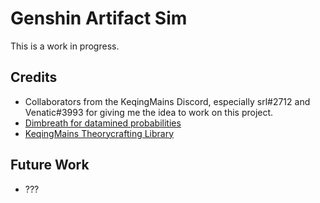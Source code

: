 # Genshin Artifact Sim

This is a work in progress.

## Credits

- Collaborators from the KeqingMains Discord, especially srl#2712 and Venatic#3993 for giving me the idea to work on this project.
- [Dimbreath for datamined probabilities](https://github.com/Dimbreath/GenshinData)
- [KeqingMains Theorycrafting Library](https://library.keqingmains.com/)

## Future Work

- ???
